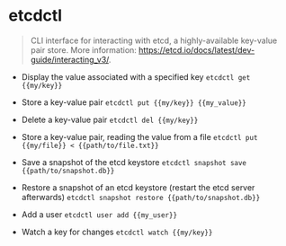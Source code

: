 # etcdctl
> CLI interface for interacting with etcd, a highly-available key-value pair store.
> More information: <https://etcd.io/docs/latest/dev-guide/interacting_v3/>.

- Display the value associated with a specified key
`etcdctl get {{my/key}}`

- Store a key-value pair
`etcdctl put {{my/key}} {{my_value}}`

- Delete a key-value pair
`etcdctl del {{my/key}}`

- Store a key-value pair, reading the value from a file
`etcdctl put {{my/file}} < {{path/to/file.txt}}`

- Save a snapshot of the etcd keystore
`etcdctl snapshot save {{path/to/snapshot.db}}`

- Restore a snapshot of an etcd keystore (restart the etcd server afterwards)
`etcdctl snapshot restore {{path/to/snapshot.db}}`

- Add a user
`etcdctl user add {{my_user}}`

- Watch a key for changes
`etcdctl watch {{my/key}}`
